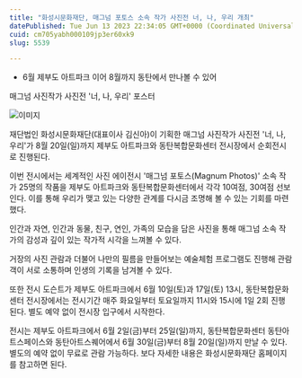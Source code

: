 ```yaml
---
title: "화성시문화재단, 매그넘 포토스 소속 작가 사진전 너, 나, 우리 개최"
datePublished: Tue Jun 13 2023 22:34:05 GMT+0000 (Coordinated Universal Time)
cuid: cm705yabh000109jp3er60xk9
slug: 5539

---
```



- 6월 제부도 아트파크 이어 8월까지 동탄에서 만나볼 수 있어

매그넘 사진작가 사진전 '너, 나, 우리' 포스터

![이미지](https://cdn.hashnode.com/res/hashnode/image/upload/v1739259082041/68992833-3ed7-43ea-a524-6b3f01db3df4.jpeg)

재단법인 화성시문화재단(대표이사 김신아)이 기획한 매그넘 사진작가 사진전 '너, 나, 우리'가 8월 20일(일)까지 제부도 아트파크와 동탄복합문화센터 전시장에서 순회전시로 진행된다.

이번 전시에서는 세계적인 사진 에이전시 '매그넘 포토스(Magnum Photos)' 소속 작가 25명의 작품을 제부도 아트파크와 동탄복합문화센터에서 각각 10여점, 30여점 선보인다. 이를 통해 우리가 맺고 있는 다양한 관계를 다시금 조명해 볼 수 있는 기회를 마련했다.

인간과 자연, 인간과 동물, 친구, 연인, 가족의 모습을 담은 사진을 통해 매그넘 소속 작가의 감성과 깊이 있는 작가적 시각을 느껴볼 수 있다.

거장의 사진 관람과 더불어 나만의 필름을 만들어보는 예술체험 프로그램도 진행해 관람객이 서로 소통하며 인생의 기록을 남겨볼 수 있다.

또한 전시 도슨트가 제부도 아트파크에서 6월 10일(토)과 17일(토) 13시, 동탄복합문화센터 전시장에서는 전시기간 매주 화요일부터 토요일까지 11시와 15시에 1일 2회 진행된다. 별도 예약 없이 전시장 입구에서 시작한다.

전시는 제부도 아트파크에서 6월 2일(금)부터 25일(일)까지, 동탄복합문화센터 동탄아트스페이스와 동탄아트스퀘어에서 6월 30일(금)부터 8월 20일(일)까지 만날 수 있다. 별도의 예약 없이 무료로 관람 가능하다. 보다 자세한 내용은 화성시문화재단 홈페이지를 참고하면 된다.